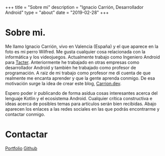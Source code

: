 +++
title = "Sobre mi"
description = "Ignacio Carrión, Desarrollador Android"
type = "about"
date = "2019-02-28"
+++

# Sobre mi.

Me llamo Ignacio Carrión, vivo en Valencia (España) y el que aparece en la foto es mi perro Wilfred. Me gusta cualquier cosa relacionada con la informática y los videojuegos. Actualmente trabajo como Ingeniero Android para [Tacter](https://tacter.app). Anteriormente he trabajado en otras empresas como desarrollador Android y también he trabajado como profesor de programación. A raiz de mi trabajo como profesor me dí cuenta de que realmente me encanta aprender y que la gente aprenda conmigo. De esa motivación surge la idea de crear este blog, [Carrion.dev](https://carrion.dev). 

Espero poder ir publicando de forma asídua cosas interesantes acerca del lenguaje Kotlin y el ecosistema Android. Cualquier crítica constructiva e ideas acerca de posibles temas para artículos serán bien recibidas. Abajo aparecen los enlaces a las redes sociales en las que podrás encontrarme y contactar conmigo.

# Contactar

[Portfolio](https://ignacio.carrion.dev/)
[Github](https://github.com/IgnacioCarrionN)




